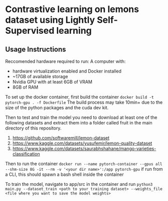 # Contrastive learning on lemons dataset using Lightly Self-Supervised learning
## Usage Instructions
Reccomended hardware required to run:
A computer with:
- hardware virtualization enabled and Docker installed
- ~17GB of available storage
- Nvidia GPU with at least 6GB of VRAM
- 8GB of RAM


To set up the docker container, first build the container
`docker build -t pytorch-gpu . -f Dockerfile`
The build process may take 10min+ due to the size of the python packages and the cuda dev kit.


Then to test and train the model you need to download at least one of the following datasets and extract them into a folder called fruit in the main directory of this repository.
  1.  https://github.com/softwaremill/lemon-dataset
  2.  https://www.kaggle.com/datasets/yusufemir/lemon-quality-dataset
  3.  https://www.kaggle.com/datasets/saurabhshahane/mango-varieties-classification

Then to run the container
`docker run --name pytorch-container --gpus all --shm-size 8G -it --rm -v '<your dir name>':/app pytorch-gpu`
if run from a CLI, this should spawn a bash shell inside the container

To train the model, navigate to app/src in the container and run
`python3 main.py --dataset_train <path to your training dataset> --weights_file <file where you want to save the model weights>`